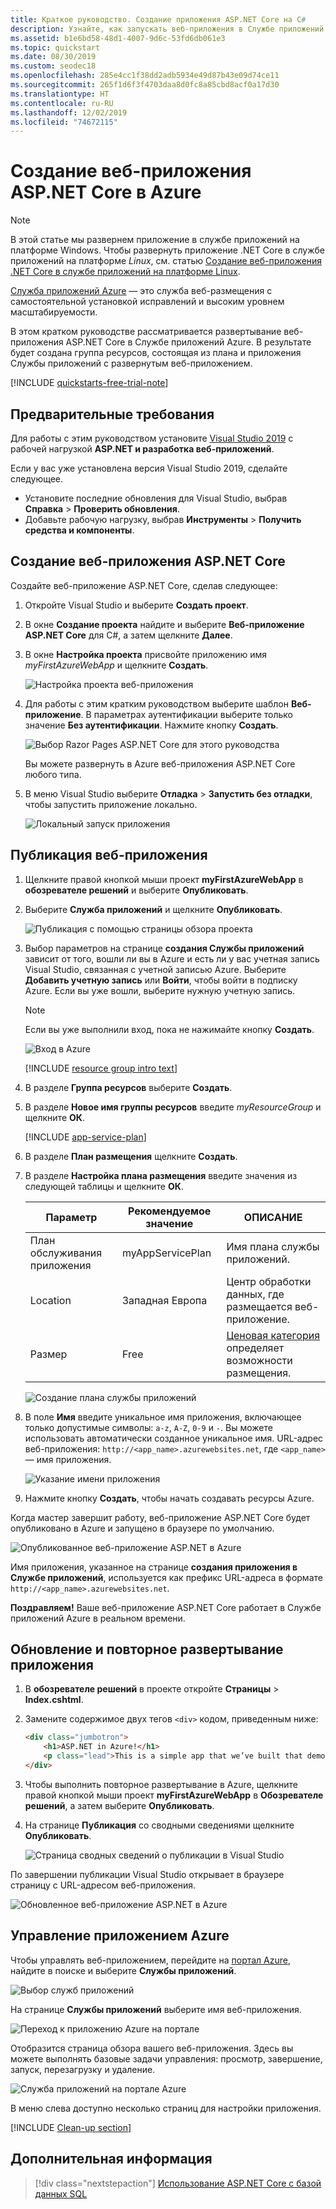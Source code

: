 ```yaml
---
title: Краткое руководство. Создание приложения ASP.NET Core на C#
description: Узнайте, как запускать веб-приложения в Службе приложений Azure, развертывая шаблон веб-приложения ASP.NET Core на C# по умолчанию в Visual Studio.
ms.assetid: b1e6bd58-48d1-4007-9d6c-53fd6db061e3
ms.topic: quickstart
ms.date: 08/30/2019
ms.custom: seodec18
ms.openlocfilehash: 285e4cc1f38dd2adb5934e49d87b43e09d74ce11
ms.sourcegitcommit: 265f1d6f3f4703daa8d0fc8a85cbd8acf0a17d30
ms.translationtype: HT
ms.contentlocale: ru-RU
ms.lasthandoff: 12/02/2019
ms.locfileid: "74672115"
---
```

# <a name="create-an-aspnet-core-web-app-in-azure"></a>Создание веб-приложения ASP.NET Core в Azure

> [!NOTE]
> В этой статье мы развернем приложение в службе приложений на платформе Windows. Чтобы развернуть приложение .NET Core в службе приложений на платформе _Linux_, см. статью [Создание веб-приложения .NET Core в службе приложений на платформе Linux](./containers/quickstart-dotnetcore.md).
>

[Служба приложений Azure](overview.md) — это служба веб-размещения с самостоятельной установкой исправлений и высоким уровнем масштабируемости.

В этом кратком руководстве рассматривается развертывание веб-приложения ASP.NET Core в Службе приложений Azure. В результате будет создана группа ресурсов, состоящая из плана и приложения Службы приложений с развернутым веб-приложением.

[!INCLUDE [quickstarts-free-trial-note](../../includes/quickstarts-free-trial-note.md)]

## <a name="prerequisites"></a>Предварительные требования

Для работы с этим руководством установите <a href="https://www.visualstudio.com/downloads/" target="_blank">Visual Studio 2019</a> с рабочей нагрузкой **ASP.NET и разработка веб-приложений**.

Если у вас уже установлена версия Visual Studio 2019, сделайте следующее.

- Установите последние обновления для Visual Studio, выбрав **Справка** > **Проверить обновления**.
- Добавьте рабочую нагрузку, выбрав **Инструменты** > **Получить средства и компоненты**.

## <a name="create-an-aspnet-core-web-app"></a>Создание веб-приложения ASP.NET Core

Создайте веб-приложение ASP.NET Core, сделав следующее:

1. Откройте Visual Studio и выберите **Создать проект**.

1. В окне **Создание проекта** найдите и выберите **Веб-приложение ASP.NET Core** для C#, а затем щелкните **Далее**.

1. В окне **Настройка проекта** присвойте приложению имя _myFirstAzureWebApp_ и щелкните **Создать**.

   ![Настройка проекта веб-приложения](./media/app-service-web-get-started-dotnet/configure-web-app-project.png)

1. Для работы с этим кратким руководством выберите шаблон **Веб-приложение**. В параметрах аутентификации выберите только значение **Без аутентификации**. Нажмите кнопку **Создать**.

   ![Выбор Razor Pages ASP.NET Core для этого руководства](./media/app-service-web-get-started-dotnet/aspnet-razor-pages-app.png)

    Вы можете развернуть в Azure веб-приложения ASP.NET Core любого типа.

1. В меню Visual Studio выберите **Отладка** > **Запустить без отладки**, чтобы запустить приложение локально.

   ![Локальный запуск приложения](./media/app-service-web-get-started-dotnet/razor-web-app-running-locally.png)

## <a name="publish-your-web-app"></a>Публикация веб-приложения

1. Щелкните правой кнопкой мыши проект **myFirstAzureWebApp** в **обозревателе решений** и выберите **Опубликовать**.

1. Выберите **Служба приложений** и щелкните **Опубликовать**.

   ![Публикация с помощью страницы обзора проекта](./media/app-service-web-get-started-dotnet/publish-app-vs2019.png)

1. Выбор параметров на странице **создания Службы приложений** зависит от того, вошли ли вы в Azure и есть ли у вас учетная запись Visual Studio, связанная с учетной записью Azure. Выберите **Добавить учетную запись** или **Войти**, чтобы войти в подписку Azure. Если вы уже вошли, выберите нужную учетную запись.

   > [!NOTE]
   > Если вы уже выполнили вход, пока не нажимайте кнопку **Создать**.
   >

   ![Вход в Azure](./media/app-service-web-get-started-dotnet/sign-in-azure-vs2019.png)

   [!INCLUDE [resource group intro text](../../includes/resource-group.md)]

1. В разделе **Группа ресурсов** выберите **Создать**.

1. В разделе **Новое имя группы ресурсов** введите *myResourceGroup* и щелкните **ОК**.

   [!INCLUDE [app-service-plan](../../includes/app-service-plan.md)]

1. В разделе **План размещения** щелкните **Создать**.

1. В разделе **Настройка плана размещения** введите значения из следующей таблицы и щелкните **ОК**.

   | Параметр | Рекомендуемое значение | ОПИСАНИЕ |
   |-|-|-|
   |План обслуживания приложения| myAppServicePlan | Имя плана службы приложений. |
   | Location | Западная Европа | Центр обработки данных, где размещается веб-приложение. |
   | Размер | Free | [Ценовая категория](https://azure.microsoft.com/pricing/details/app-service/?ref=microsoft.com&utm_source=microsoft.com&utm_medium=docs&utm_campaign=visualstudio) определяет возможности размещения. |

   ![Создание плана службы приложений](./media/app-service-web-get-started-dotnet/app-service-plan-vs2019.png)

1. В поле **Имя** введите уникальное имя приложения, включающее только допустимые символы: `a-z`, `A-Z`, `0-9` и `-`. Вы можете использовать автоматически созданное уникальное имя. URL-адрес веб-приложения: `http://<app_name>.azurewebsites.net`, где `<app_name>` — имя приложения.

   ![Указание имени приложения](./media/app-service-web-get-started-dotnet/web-app-name-vs2019.png)

1. Нажмите кнопку **Создать**, чтобы начать создавать ресурсы Azure.

Когда мастер завершит работу, веб-приложение ASP.NET Core будет опубликовано в Azure и запущено в браузере по умолчанию.

![Опубликованное веб-приложение ASP.NET в Azure](./media/app-service-web-get-started-dotnet/web-app-running-live.png)

Имя приложения, указанное на странице **создания приложения в Службе приложений**, используется как префикс URL-адреса в формате `http://<app_name>.azurewebsites.net`.

**Поздравляем!** Ваше веб-приложение ASP.NET Core работает в Службе приложений Azure в реальном времени.

## <a name="update-the-app-and-redeploy"></a>Обновление и повторное развертывание приложения

1. В **обозревателе решений** в проекте откройте **Страницы** > **Index.cshtml**.

1. Замените содержимое двух тегов `<div>` кодом, приведенным ниже:

   ```HTML
   <div class="jumbotron">
       <h1>ASP.NET in Azure!</h1>
       <p class="lead">This is a simple app that we’ve built that demonstrates how to deploy a .NET app to Azure App Service.</p>
   </div>
   ```

1. Чтобы выполнить повторное развертывание в Azure, щелкните правой кнопкой мыши проект **myFirstAzureWebApp** в **Обозревателе решений**, а затем выберите **Опубликовать**.

1. На странице **Публикация** со сводными сведениями щелкните **Опубликовать**.

   ![Страница сводных сведений о публикации в Visual Studio](./media/app-service-web-get-started-dotnet/publish-summary-page-vs2019.png)

По завершении публикации Visual Studio открывает в браузере страницу с URL-адресом веб-приложения.

![Обновленное веб-приложение ASP.NET в Azure](./media/app-service-web-get-started-dotnet/web-app-running-live-updated.png)

## <a name="manage-the-azure-app"></a>Управление приложением Azure

Чтобы управлять веб-приложением, перейдите на [портал Azure](https://portal.azure.com), найдите в поиске и выберите **Службы приложений**.

![Выбор служб приложений](./media/app-service-web-get-started-dotnet/app-services.png)

На странице **Службы приложений** выберите имя веб-приложения.

![Переход к приложению Azure на портале](./media/app-service-web-get-started-dotnet/access-portal-vs2019.png)

Отобразится страница обзора вашего веб-приложения. Здесь вы можете выполнять базовые задачи управления: просмотр, завершение, запуск, перезагрузку и удаление.

![Служба приложений на портале Azure](./media/app-service-web-get-started-dotnet/web-app-general-vs2019.png)

В меню слева доступно несколько страниц для настройки приложения.

[!INCLUDE [Clean-up section](../../includes/clean-up-section-portal.md)]

## <a name="next-steps"></a>Дополнительная информация

> [!div class="nextstepaction"]
> [Использование ASP.NET Core с базой данных SQL](app-service-web-tutorial-dotnetcore-sqldb.md)
